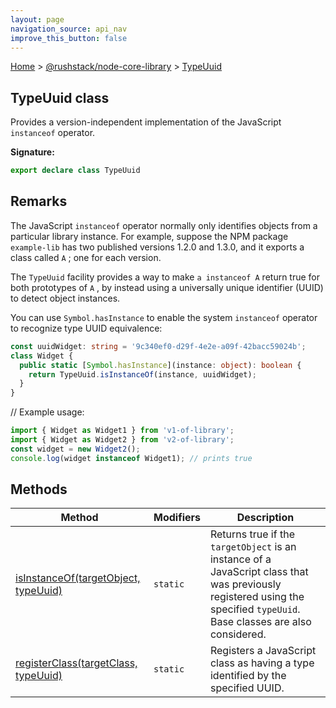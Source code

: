 ```yaml
---
layout: page
navigation_source: api_nav
improve_this_button: false
---
```



[Home](./index.md) &gt; [@rushstack/node-core-library](./node-core-library.md) &gt; [TypeUuid](./node-core-library.typeuuid.md)

## TypeUuid class

Provides a version-independent implementation of the JavaScript `instanceof` operator.

<b>Signature:</b>

```typescript
export declare class TypeUuid
```

## Remarks

The JavaScript `instanceof` operator normally only identifies objects from a particular library instance. For example, suppose the NPM package `example-lib` has two published versions 1.2.0 and 1.3.0, and it exports a class called `A` ; one for each version.

The `TypeUuid` facility provides a way to make `a instanceof A` return true for both prototypes of `A` , by instead using a universally unique identifier (UUID) to detect object instances.

You can use `Symbol.hasInstance` to enable the system `instanceof` operator to recognize type UUID equivalence:

```ts
const uuidWidget: string = '9c340ef0-d29f-4e2e-a09f-42bacc59024b';
class Widget {
  public static [Symbol.hasInstance](instance: object): boolean {
    return TypeUuid.isInstanceOf(instance, uuidWidget);
  }
}

```
// Example usage:

```ts
import { Widget as Widget1 } from 'v1-of-library';
import { Widget as Widget2 } from 'v2-of-library';
const widget = new Widget2();
console.log(widget instanceof Widget1); // prints true

```

## Methods

|  Method | Modifiers | Description |
|  --- | --- | --- |
|  [isInstanceOf(targetObject, typeUuid)](./node-core-library.typeuuid.isinstanceof.md) | <code>static</code> | Returns true if the <code>targetObject</code> is an instance of a JavaScript class that was previously registered using the specified <code>typeUuid</code>. Base classes are also considered. |
|  [registerClass(targetClass, typeUuid)](./node-core-library.typeuuid.registerclass.md) | <code>static</code> | Registers a JavaScript class as having a type identified by the specified UUID. |

